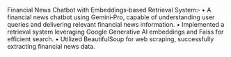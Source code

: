 Financial News Chatbot with Embeddings‐based Retrieval System:‐
• A financial news chatbot using Gemini‐Pro, capable of understanding user queries and delivering relevant financial news information.
• Implemented a retrieval system leveraging Google Generative AI embeddings and Faiss for efficient search.
• Utilized BeautifulSoup for web scraping, successfully extracting financial news data.
